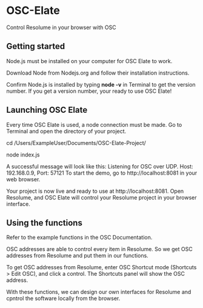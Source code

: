 # OSC-Elate
Control Resolume in your browser with OSC

## Getting started

Node.js must be installed on your computer for OSC Elate to work.

Download Node from Nodejs.org and follow their installation instructions.

Confirm Node.js is installed by typing **node -v** in Terminal to get the version number. If you get a version number, your ready to use OSC Elate!

## Launching OSC Elate

Every time OSC Elate is used, a node connection must be made. Go to Terminal and open the directory of your project.

cd /Users/ExampleUser/Documents/OSC-Elate-Project/

node index.js

A successful message will look like this:
Listening for OSC over UDP. Host: 192.168.0.9, Port: 57121 To start the demo, go to http://localhost:8081 in your web browser.

Your project is now live and ready to use at http://localhost:8081. Open Resolume, and OSC Elate will control your Resolume project in your browser interface.

## Using the functions

Refer to the example functions in the OSC Documentation.

OSC addresses are able to control every item in Resolume. So we get OSC addresses from Resolume and put them in our functions. 

To get OSC addresses from Resolume, enter OSC Shortcut mode (Shortcuts > Edit OSC), and click a control. The Shortcuts panel will show the OSC address.

With these functions, we can design our own interfaces for Resolume and cpntrol the software locally from the browser.
